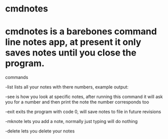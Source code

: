 # cmdnotes
cmdnotes is a barebones command line notes app, at present it only saves notes until you close the program.
========================================================================================================================================================================================

commands

-list lists all your notes with there numbers, example output:

-see is how you look at specific notes, after running this command it will ask you for a number and then print the note the number corresponds too

-exit exits the program with code 0, will save notes to file in future revisions

-mknote lets you add a note, normally just typing will do nothing

-delete lets you delete your notes
